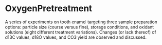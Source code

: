 # OxygenPretreatment
A series of experiments on tooth enamel targeting three sample preparation options: particle size (course versus fine), storage conditions, and oxidant solutions (eight different treatment variations). Changes (or lack thereof) of d13C values, d18O values, and CO3 yield are observed and discussed. 
